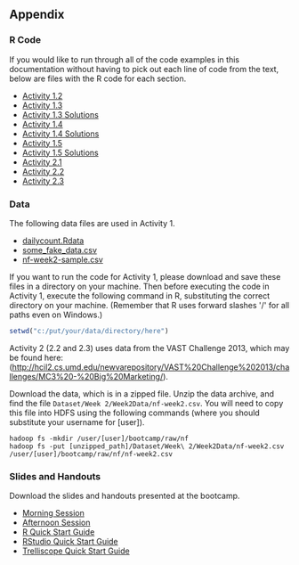 ## Appendix ##

### R Code ###

If you would like to run through all of the code examples in this documentation without having to pick out each line of code from the text, below are files with the R code for each section.

- [Activity 1.2](scripts/Activity_1.2.R)
- [Activity 1.3](scripts/Activity_1.3.R)
- [Activity 1.3 Solutions](scripts/Activity_1.3_solutions.R)
- [Activity 1.4](scripts/Activity_1.4.R)
- [Activity 1.4 Solutions](scripts/Activity_1.4_solutions.R)
- [Activity 1.5](scripts/Activity_1.5.R)
- [Activity 1.5 Solutions](scripts/Activity_1.5_solutions.R)
- [Activity 2.1](scripts/Activity_2.1.R)
- [Activity 2.2](scripts/Activity_2.2.R)
- [Activity 2.3](scripts/Activity_2.3.R)

### Data ###

The following data files are used in Activity 1.  

- [dailycount.Rdata](analysis/dailycount.Rdata)
- [some_fake_data.csv](analysis/some_fake_data.csv)
- [nf-week2-sample.csv](analysis/nf-week2-sample.csv)

If you want to run the code for Activity 1, please download and save these files in a
directory on your machine. Then before executing the code in Activity 1, 
execute the following command in R, substituting the correct directory on your machine.
(Remember that R uses forward slashes '/' for all paths even on Windows.)

```r
setwd("c:/put/your/data/directory/here")
```


Activity 2 (2.2 and 2.3) uses data from the VAST Challenge 2013, which may be found here:
(http://hcil2.cs.umd.edu/newvarepository/VAST%20Challenge%202013/challenges/MC3%20-%20Big%20Marketing/). 

Download the data, which is in a zipped file. Unzip the data archive, and find the
file `Dataset/Week 2/Week2Data/nf-week2.csv`. You will need to copy this file into
HDFS using the following commands (where you should substitute your username for [user]).
```
hadoop fs -mkdir /user/[user]/bootcamp/raw/nf
hadoop fs -put [unzipped_path]/Dataset/Week\ 2/Week2Data/nf-week2.csv /user/[user]/bootcamp/raw/nf/nf-week2.csv
```
### Slides and Handouts ###

Download the slides and handouts presented at the bootcamp.

- [Morning Session](slides/Tessera_Bootcamp_Morning_Session_Web.pdf)
- [Afternoon Session](slides/Tessera_Bootcamp_Afternoon_Session_Web.pdf)
- [R Quick Start Guide](slides/Quick_Start_Guide_R.pdf)
- [RStudio Quick Start Guide](slides/Quick_Start_Guide_RStudio.pdf)
- [Trelliscope Quick Start Guide](slides/Quick_Start_Guide_Trelliscope.pdf)
